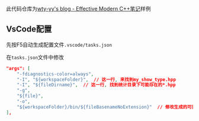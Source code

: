 此代码仓库为[wty-yy's blog - Effective Modern C++笔记](https://wty-yy.xyz/posts/33835/)样例

## VsCode配置
先按F5自动生成配置文件`.vscode/tasks.json`

在`tasks.json`文件中修改
```json
"args": [
    "-fdiagnostics-color=always",
    "-I", "${workspaceFolder}",  // 这一行, 来找到my_show_type.hpp
    "-I", "${fileDirname}",  // 这一行, 找到统计目录下可能存在的*.hpp
    "-g",
    "${file}",
    "-o",
    "${workspaceFolder}/bin/${fileBasenameNoExtension}"  // 修改生成的可执行文件路径到bin文件夹下
],
```